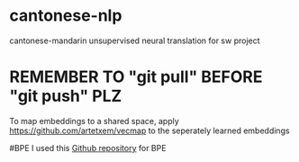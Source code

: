# cantonese-nlp
cantonese-mandarin unsupervised neural translation for sw project

# REMEMBER TO "git pull" BEFORE "git push" PLZ

To map embeddings to a shared space, apply https://github.com/artetxem/vecmap to the seperately learned embeddings

#BPE
I used this [Github repository](https://github.com/rsennrich/subword-nmt) for BPE
